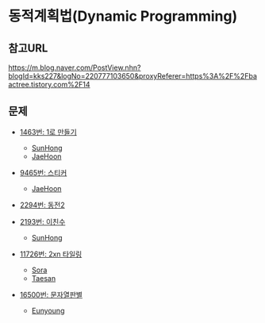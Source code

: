 동적계획법(Dynamic Programming)
=======

참고URL
-------
https://m.blog.naver.com/PostView.nhn?blogId=kks227&logNo=220777103650&proxyReferer=https%3A%2F%2Fbaactree.tistory.com%2F14


문제
----
 * [1463번: 1로 만들기](https://www.acmicpc.net/problem/1463)
    * [SunHong](https://github.com/SangBeo/algoStudy/blob/master/DP/SunHong/1463.md)
    * [JaeHoon](https://github.com/SangBeo/algoStudy/blob/master/DP/JaeHoon/1463.md)
  
 * [9465번: 스티커](https://www.acmicpc.net/problem/9465)
    * [JaeHoon](https://github.com/SangBeo/algoStudy/blob/master/DP/JaeHoon/9465.md)
   
 * [2294번: 동전2](https://www.acmicpc.net/problem/2294)
 
 * [2193번: 이친수](https://www.acmicpc.net/problem/2193)
      * [SunHong](https://github.com/SangBeo/algoStudy/blob/master/DP/SunHong/2193.md)
 
 * [11726번: 2xn 타일링](https://www.acmicpc.net/problem/11726)
      * [Sora](https://github.com/SangBeo/algoStudy/blob/master/DP/Sora/11726.md)
      * [Taesan](https://github.com/SangBeo/algoStudy/blob/master/DP/Taesan/11726.md)
 
 * [16500번: 문자열판별](https://www.acmicpc.net/problem/16500)
    * [Eunyoung](https://github.com/SangBeo/algoStudy/blob/master/DP/Eunyoung/16500.md)
    
    
 
 
